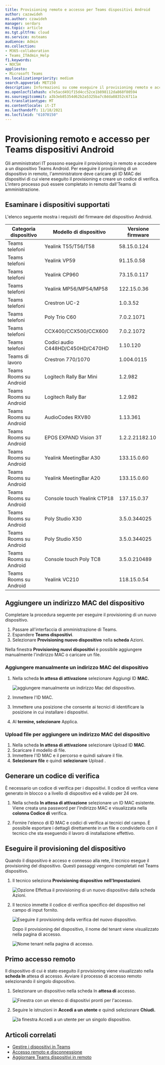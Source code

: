 ```yaml
---
title: Provisioning remoto e accesso per Teams dispositivi Android
author: cazawideh
ms.author: czawideh
manager: serdars
ms.topic: article
ms.tgt.pltfrm: cloud
ms.service: msteams
audience: Admin
ms.collection:
- M365-collaboration
- Teams_ITAdmin_Help
f1.keywords:
- NOCSH
appliesto:
- Microsoft Teams
ms.localizationpriority: medium
search.appverid: MET150
description: Informazioni su come eseguire il provisioning remoto e accedere per Teams dispositivi Android
ms.openlocfilehash: e7e5acd491f15d4cc52ce1b898112da868f80594
ms.sourcegitcommit: a3b3eb85354d62b2a5325ba7c8dda88352c6711a
ms.translationtype: MT
ms.contentlocale: it-IT
ms.lasthandoff: 11/18/2021
ms.locfileid: "61070150"
---
```

# <a name="remote-provisioning-and-sign-in-for-teams-android-devices"></a>Provisioning remoto e accesso per Teams dispositivi Android

Gli amministratori IT possono eseguire il provisioning in remoto e accedere a un dispositivo Teams Android. Per eseguire il provisioning di un dispositivo in remoto, l'amministratore deve caricare gli ID MAC dei dispositivi di cui viene eseguito il provisioning e creare un codice di verifica. L'intero processo può essere completato in remoto dall'Teams di amministrazione.

## <a name="review-the-supported-devices"></a>Esaminare i dispositivi supportati

L'elenco seguente mostra i requisiti del firmware del dispositivo Android.

|Categoria dispositivo|Modello di dispositivo|Versione firmware|
|-|-|-|
|Teams telefoni|Yealink T55/T56/T58|58.15.0.124|
|Teams telefoni|Yealink VP59|91.15.0.58|
|Teams telefoni|Yealink CP960|73.15.0.117|
|Teams telefoni|Yealink MP56/MP54/MP58|122.15.0.36|
|Teams telefoni|Crestron UC-2|1.0.3.52|
|Teams telefoni|  Poly Trio C60|  7.0.2.1071|
|Teams telefoni|  CCX400/CCX500/CCX600    |7.0.2.1072|
|Teams telefoni|  Codici audio C448HD/C450HD/C470HD|   1.10.120|
|Teams di lavoro|  Crestron 770/1070|  1.004.0115|
|Teams Rooms su Android|Logitech Rally Bar Mini|1.2.982|
|Teams Rooms su Android|Logitech Rally Bar|1.2.982|
|Teams Rooms su Android|AudioCodes RXV80|1.13.361|
|Teams Rooms su Android|EPOS EXPAND Vision 3T|1.2.2.21182.10|
|Teams Rooms su Android|Yealink MeetingBar A30|133.15.0.60|
|Teams Rooms su Android|Yealink MeetingBar A20|133.15.0.60|
|Teams Rooms su Android|Console touch Yealink CTP18|137.15.0.37|
|Teams Rooms su Android|Poly Studio X30|3.5.0.344025|
|Teams Rooms su Android|Poly Studio X50|3.5.0.344025|
|Teams Rooms su Android|Console touch Poly TC8 |3.5.0.210489|
|Teams Rooms su Android|Yealink VC210|118.15.0.54|

## <a name="add-a-device-mac-address"></a>Aggiungere un indirizzo MAC del dispositivo

Completare la procedura seguente per eseguire il provisioning di un nuovo dispositivo.

1. Passare all'interfaccia di amministrazione di Teams.
2. Espandere **Teams dispositivi**.
3. Selezionare **Provisioning nuovo dispositivo** nella **scheda** Azioni.

Nella finestra **Provisioning nuovi dispositivi** è possibile aggiungere manualmente l'indirizzo MAC o caricare un file.

### <a name="manually-add-a-device-mac-address"></a>Aggiungere manualmente un indirizzo MAC del dispositivo

1. Nella scheda **In attesa di attivazione** selezionare Aggiungi ID **MAC.**

   ![aggiungere manualmente un indirizzo Mac del dispositivo.](../media/remote-provision-6-new.png)

1. Immettere l'ID MAC.
1. Immettere una posizione che consente ai tecnici di identificare la posizione in cui installare i dispositivi.
1. Al **termine, selezionare** Applica.

### <a name="upload-a-file-to-add-a-device-mac-address"></a>Upload file per aggiungere un indirizzo MAC del dispositivo

1. Nella scheda **In attesa di attivazione** selezionare Upload ID **MAC**.
2. Scaricare il modello di file.
3. Immettere l'ID MAC e il percorso e quindi salvare il file.
4. **Selezionare file** e quindi **selezionare** Upload .

## <a name="generate-a-verification-code"></a>Generare un codice di verifica

È necessario un codice di verifica per i dispositivi. Il codice di verifica viene generato in blocco o a livello di dispositivo ed è valido per 24 ore.

1. Nella scheda **In attesa di attivazione** selezionare un ID MAC esistente.
   Viene creata una password per l'indirizzo MAC e visualizzata nella **colonna Codice di** verifica.

2. Fornire l'elenco di ID MAC e codici di verifica ai tecnici del campo. È possibile esportare i dettagli direttamente in un file e condividerlo con il tecnico che sta eseguendo il lavoro di installazione effettivo.

## <a name="provision-the-device"></a>Eseguire il provisioning del dispositivo

Quando il dispositivo è acceso e connesso alla rete, il tecnico esegue il provisioning del dispositivo. Questi passaggi vengono completati nel Teams dispositivo.

1. Il tecnico seleziona **Provisioning dispositivo** **nell'Impostazioni**.  

   ![Opzione Effettua il provisioning di un nuovo dispositivo dalla scheda Azioni.](../media/provision-device1.png)
  
2. Il tecnico immette il codice di verifica specifico del dispositivo nel campo di input fornito.

   ![Eseguire il provisioning della verifica del nuovo dispositivo.](../media/provision-device-verification1.png)

   Dopo il provisioning del dispositivo, il nome del tenant viene visualizzato nella pagina di accesso.

   ![Nome tenant nella pagina di accesso.](../media/provision-code.png)

## <a name="first-time-remote-sign-in"></a>Primo accesso remoto

Il dispositivo di cui è stato eseguito il provisioning viene visualizzato nella **scheda In** attesa di accesso. Avviare il processo di accesso remoto selezionando il singolo dispositivo.

1. Selezionare un dispositivo nella scheda In **attesa di** accesso.

   ![Finestra con un elenco di dispositivi pronti per l'accesso.](../media/remote-device1.png)

2. Seguire le istruzioni in **Accedi a un utente** e quindi selezionare **Chiudi.**

   ![la finestra Accedi a un utente per un singolo dispositivo.](../media/sign-in-user.png)

## <a name="related-articles"></a>Articoli correlati

- [Gestire i dispositivi in Teams](device-management.md)
- [Accesso remoto e disconnessione](remote-sign-in-and-sign-out.md)
- [Aggiornare Teams dispositivi in remoto](remote-update.md)
